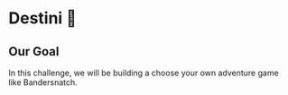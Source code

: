 


# Destini 🤔

## Our Goal

In this challenge, we will be building a choose your own adventure game like Bandersnatch. 



